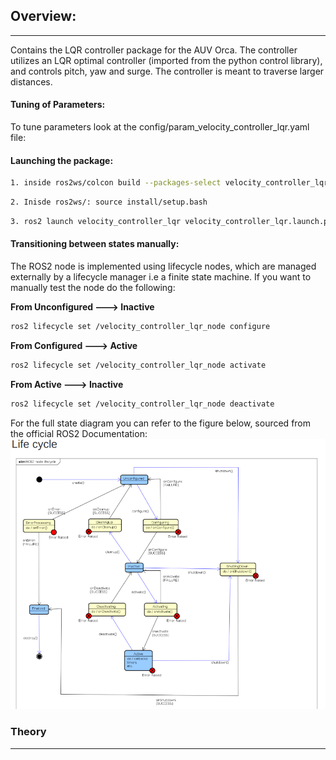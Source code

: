 ## Overview:
---
Contains the LQR controller package for the AUV Orca. The controller utilizes an LQR optimal controller (imported from the python control library), and controls pitch, yaw and surge. The controller is meant to traverse larger distances.

#### Tuning of Parameters:
 To tune parameters look at the config/param_velocity_controller_lqr.yaml file:


#### Launching the package:
```bash
1. inside ros2ws/colcon build --packages-select velocity_controller_lqr
```

```bash
2. Inisde ros2ws/: source install/setup.bash
```

```bash
3. ros2 launch velocity_controller_lqr velocity_controller_lqr.launch.py
```

#### Transitioning between states manually:
The ROS2 node is implemented using lifecycle nodes, which are managed externally by a lifecycle manager i.e a finite state machine. If you want to manually test the node do the following:

**From Unconfigured ---> Inactive**
```bash
ros2 lifecycle set /velocity_controller_lqr_node configure
```

**From Configured ---> Active**
```bash
ros2 lifecycle set /velocity_controller_lqr_node activate
```

**From Active ---> Inactive**
```bash
ros2 lifecycle set /velocity_controller_lqr_node deactivate
```

For the full state diagram you can refer to the figure below, sourced from the official ROS2 Documentation:
![image info](./figures/ros2_transition_diagram.png)


### Theory
---
